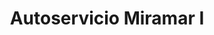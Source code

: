 ---
title: "Autoservicio Miramar I"
url: /barranquilla/autoservicio-miramar-i/
shop: Lebensmittel
---